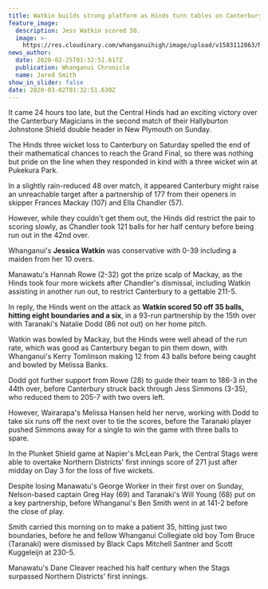 ```yaml
---
title: Watkin builds strong platform as Hinds turn tables on Canterbury
feature_image:
  description: Jess Watkin scored 50.
  image: >-
    https://res.cloudinary.com/whanganuihigh/image/upload/v1583112863/News/chron_25.2.20.jpg
news_author:
  date: 2020-02-25T01:32:51.617Z
  publication: Whanganui Chronicle
  name: Jared Smith
show_in_slider: false
date: 2020-03-02T01:32:51.630Z
---
```

It came 24 hours too late, but the Central Hinds had an exciting victory over the Canterbury Magicians in the second match of their Hallyburton Johnstone Shield double header in New Plymouth on Sunday.

The Hinds three wicket loss to Canterbury on Saturday spelled the end of their mathematical chances to reach the Grand Final, so there was nothing but pride on the line when they responded in kind with a three wicket win at Pukekura Park.

In a slightly rain-reduced 48 over match, it appeared Canterbury might raise an unreachable target after a partnership of 177 from their openers in skipper Frances Mackay (107) and Ella Chandler (57).

However, while they couldn't get them out, the Hinds did restrict the pair to scoring slowly, as Chandler took 121 balls for her half century before being run out in the 42nd over.

Whanganui's **Jessica Watkin** was conservative with 0-39 including a maiden from her 10 overs.

Manawatu's Hannah Rowe (2-32) got the prize scalp of Mackay, as the Hinds took four more wickets after Chandler's dismissal, including Watkin assisting in another run out, to restrict Canterbury to a gettable 211-5.

In reply, the Hinds went on the attack as **Watkin scored 50 off 35 balls, hitting eight boundaries and a six**, in a 93-run partnership by the 15th over with Taranaki's Natalie Dodd (86 not out) on her home pitch.

Watkin was bowled by Mackay, but the Hinds were well ahead of the run rate, which was good as Canterbury began to pin them down, with Whanganui's Kerry Tomlinson making 12 from 43 balls before being caught and bowled by Melissa Banks.

Dodd got further support from Rowe (28) to guide their team to 186-3 in the 44th over, before Canterbury struck back through Jess Simmons (3-35), who reduced them to 205-7 with two overs left.

However, Wairarapa's Melissa Hansen held her nerve, working with Dodd to take six runs off the next over to tie the scores, before the Taranaki player pushed Simmons away for a single to win the game with three balls to spare.

In the Plunket Shield game at Napier's McLean Park, the Central Stags were able to overtake Northern Districts' first innings score of 271 just after midday on Day 3 for the loss of five wickets.

Despite losing Manawatu's George Worker in their first over on Sunday, Nelson-based captain Greg Hay (69) and Taranaki's Will Young (68) put on a key partnership, before Whanganui's Ben Smith went in at 141-2 before the close of play.

Smith carried this morning on to make a patient 35, hitting just two boundaries, before he and fellow Whanganui Collegiate old boy Tom Bruce (Taranaki) were dismissed by Black Caps Mitchell Santner and Scott Kuggeleijn at 230-5.

Manawatu's Dane Cleaver reached his half century when the Stags surpassed Northern Districts' first innings.
